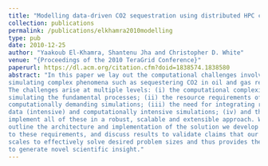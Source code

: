 ```yaml
---
title: "Modelling data-driven CO2 sequestration using distributed HPC cyberinfrastructure"
collection: publications
permalink: /publications/elkhamra2010modelling
type: pub
date: 2010-12-25
author: "Yaakoub El-Khamra, Shantenu Jha and Christopher D. White"
venue: "{Proceedings of the 2010 TeraGrid Conference}"
paperurl: https://dl.acm.org/citation.cfm?doid=1838574.1838580
abstract: "In this paper we lay out the computational challenges involved in effectively 
simulating complex phenomena such as sequestering CO2 in oil and gas reservoirs. 
The challenges arise at multiple levels: (i) the computational complexity of 
simulating the fundamental processes; (ii) the resource requirements of the 
computationally demanding simulations; (iii) the need for integrating real-time 
data (intensive) and computationally intensive simulations; (iv) and the need to 
implement all of these in a robust, scalable and extensible approach. We will 
outline the architecture and implementation of the solution we develop in response 
to these requirements, and discuss results to validate claims that our solution 
scales to effectively solve desired problem sizes and thus provides the capability 
to generate novel scientific insight."
---
```

